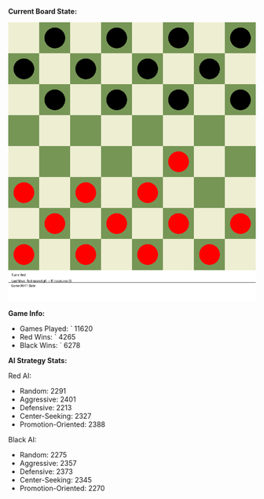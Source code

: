 
**Current Board State:**  
<!-- START_GIF -->
![Checkers Game](./checkers_game.gif)
<!-- END_GIF -->

**Game Info:**  
- Games Played: `<!-- GAMES_PLAYED --> 11620
- Red Wins: `<!-- RED_WINS --> 4265
- Black Wins: `<!-- BLACK_WINS --> 6278

<!-- AI_STATS -->
**AI Strategy Stats:**

Red AI:
- Random: 2291
- Aggressive: 2401
- Defensive: 2213
- Center-Seeking: 2327
- Promotion-Oriented: 2388

Black AI:
- Random: 2275
- Aggressive: 2357
- Defensive: 2373
- Center-Seeking: 2345
- Promotion-Oriented: 2270
